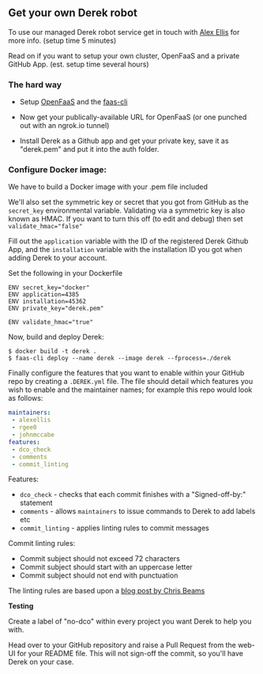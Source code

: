 ## Get your own Derek robot

To use our managed Derek robot service get in touch with [Alex Ellis](mailto:alex@openfaas.com) for more info. (setup time 5 minutes)

Read on if you want to setup your own cluster, OpenFaaS and a private GitHub App. (est. setup time several hours)

### The hard way

* Setup [OpenFaaS](https://github.com/openfaas/faas) and the [faas-cli](https://github.com/openfaas/faas-cli)

* Now get your publically-available URL for OpenFaaS (or one punched out with an ngrok.io tunnel)

* Install Derek as a Github app and get your private key, save it as "derek.pem" and put it into the auth folder.

### Configure Docker image:

We have to build a Docker image with your .pem file included

We'll also set the symmetric key or secret that you got from GitHub as the `secret_key` environmental variable. Validating via a symmetric key is also known as HMAC. If you want to turn this off (to edit and debug) then set `validate_hmac="false"`

Fill out the `application` variable with the ID of the registered Derek Github App, and the `installation` variable with the installation ID you got when adding Derek to your account.

Set the following in your Dockerfile

```
ENV secret_key="docker"
ENV application=4385
ENV installation=45362
ENV private_key="derek.pem"

ENV validate_hmac="true"
```

Now, build and deploy Derek:

```
$ docker build -t derek .
$ faas-cli deploy --name derek --image derek --fprocess=./derek
```

Finally configure the features that you want to enable within your GitHub repo by creating a `.DEREK.yml` file.
The file should detail which features you wish to enable and the maintainer names; for example this repo would look as follows:

```yml
maintainers:
 - alexellis
 - rgee0
 - johnmccabe
features:
 - dco_check
 - comments
 - commit_linting
```

Features:

* `dco_check` - checks that each commit finishes with a "Signed-off-by:" statement
* `comments` - allows `maintainers` to issue commands to Derek to add labels etc
* `commit_linting` - applies linting rules to commit messages

Commit linting rules:

- Commit subject should not exceed 72 characters
- Commit subject should start with an uppercase letter
- Commit subject should not end with punctuation

The linting rules are based upon a [blog post by Chris Beams](https://chris.beams.io/posts/git-commit/)

**Testing**

Create a label of "no-dco" within every project you want Derek to help you with.

Head over to your GitHub repository and raise a Pull Request from the web-UI for your README file. This will not sign-off the commit, so you'll have Derek on your case.

